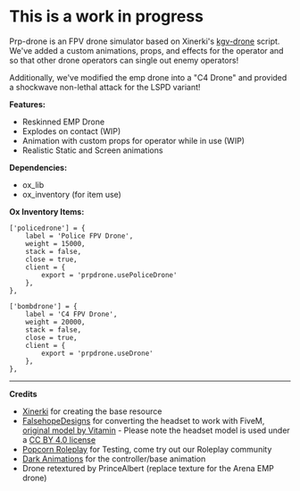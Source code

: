 # This is a work in progress

Prp-drone is an FPV drone simulator based on Xinerki's [kgv-drone](https://github.com/Xinerki/kgv-drone) script. We've added a custom animations, props, and effects for the operator and so that other drone operators can single out enemy operators! 


Additionally, we've modified the emp drone into a "C4 Drone" and provided a shockwave non-lethal attack for the LSPD variant!


**Features:**
- Reskinned EMP Drone
- Explodes on contact (WIP)
- Animation with custom props for operator while in use (WIP)
- Realistic Static and Screen animations

**Dependencies:**
- ox_lib
- ox_inventory (for item use)

**Ox Inventory Items:**

```
['policedrone'] = {
    label = 'Police FPV Drone',
    weight = 15000,
    stack = false,
    close = true,
    client = {
        export = 'prpdrone.usePoliceDrone'
    },
},

['bombdrone'] = {
    label = 'C4 FPV Drone',
    weight = 20000,
    stack = false,
    close = true,
    client = {
        export = 'prpdrone.useDrone'
    },
},

```

---
**Credits**
- [Xinerki](https://github.com/Xinerki/) for creating the base resource
- [FalsehopeDesigns](https://falsehopedesigns.tebex.io/) for converting the headset to work with FiveM, [original model by Vitamin](https://sketchfab.com/3d-models/vr-headset-free-model-51b8dbff65e247979f068914f6197909) - Please note the headset model is used under a [CC BY 4.0 license](https://creativecommons.org/licenses/by/4.0/)
- [Popcorn Roleplay](https://discord.gg/popcornroleplay) for Testing, come try out our Roleplay community
- [Dark Animations](https://www.gta5-mods.com/users/Darks%20Animations) for the controller/base animation
- Drone retextured by PrinceAlbert (replace texture for the Arena EMP drone)
